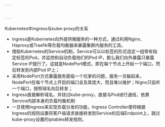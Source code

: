 ```yaml
---


---
```


<p>Kubernetes中ingress与kube-proxy的关系</p>
<ul>
<li>ingress是Kubernetes向外提供微服务的一种方式，通过利用Nginx、Haproxy或Traefik等负载均衡器来暴露集群内服务的工具。</li>
<li>借助Kubernetes的Service机制，Service可以以标签的形式选定一组带有指定标签的Pod，并监控和自动负载他们的Pod IP，那么我们向外暴露只暴露Service IP就行了。这就是NodePort模式，即在每个节点上开起一个端口，然后转发到内部Pod IP上；</li>
<li>采用NodePort方式暴露服务面临一个坑爹的问题，服务一旦躲起来，NodePort在每个节点上开启的端口会及其庞大，而且难以维护；Nignx只监听一个端口，按照域名向后转发；</li>
<li>Ingress直接解析域名，并绕过kube-proxy，直接与Pod进行通信，依靠Service内部本身的负载均衡机制</li>
<li>一旦使用Ingress来实现负载分发的功能，Ingress Controller便将根据Ingress的规则设置将客户端请求直接转发到Service的后端Endpoint上，跳过kube-proxy设置的iptables转发规则。</li>
</ul>

